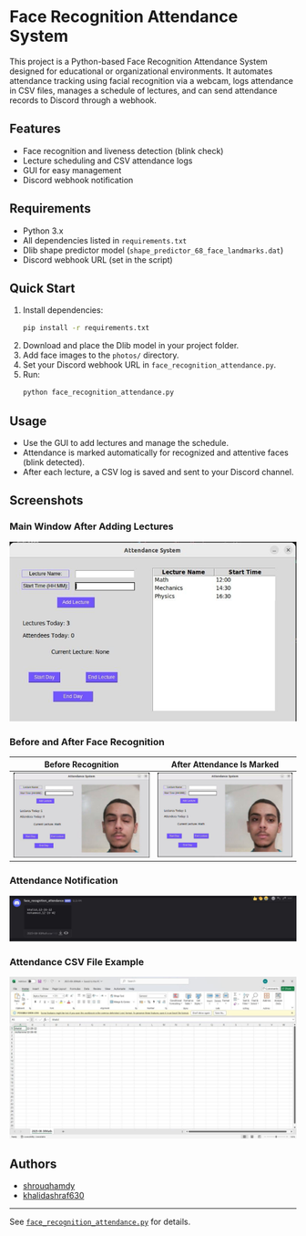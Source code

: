 # Face Recognition Attendance System

This project is a Python-based Face Recognition Attendance System designed for educational or organizational environments. It automates attendance tracking using facial recognition via a webcam, logs attendance in CSV files, manages a schedule of lectures, and can send attendance records to Discord through a webhook.

## Features

- Face recognition and liveness detection (blink check)
- Lecture scheduling and CSV attendance logs
- GUI for easy management
- Discord webhook notification

## Requirements

- Python 3.x
- All dependencies listed in `requirements.txt`
- Dlib shape predictor model (`shape_predictor_68_face_landmarks.dat`)
- Discord webhook URL (set in the script)

## Quick Start

1. Install dependencies:
   ```bash
   pip install -r requirements.txt
   ```
2. Download and place the Dlib model in your project folder.
3. Add face images to the `photos/` directory.
4. Set your Discord webhook URL in `face_recognition_attendance.py`.
5. Run:
   ```bash
   python face_recognition_attendance.py
   ```

## Usage

- Use the GUI to add lectures and manage the schedule.
- Attendance is marked automatically for recognized and attentive faces (blink detected).
- After each lecture, a CSV log is saved and sent to your Discord channel.

## Screenshots

### Main Window After Adding Lectures
![Main Window](screenshots/main_window.jpg)


### Before and After Face Recognition

| Before Recognition               | After Attendance Is Marked        |
|:--------------------------------:|:---------------------------------:|
| ![](screenshots/before.png)      | ![](screenshots/after.jpg)        |

### Attendance Notification
![Discord Notification](screenshots/attendance_notification.jpg)

### Attendance CSV File Example
![Attendance CSV](screenshots/csv_file.jpg)

## Authors

- [shrouqhamdy](https://github.com/shrouqhamdy)  
- [khalidashraf630](https://github.com/khalidashraf630)

---

See [`face_recognition_attendance.py`](face_recognition_attendance.py) for details.
